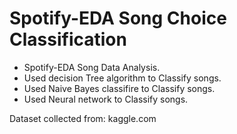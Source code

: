 # Spotify-EDA Song Choice Classification 

- Spotify-EDA Song Data Analysis.<br>
- Used decision Tree algorithm to Classify songs.<br>
- Used Naive Bayes classifire to Classify songs.<br>
- Used Neural network to Classify songs.<br>

Dataset collected from: kaggle.com
